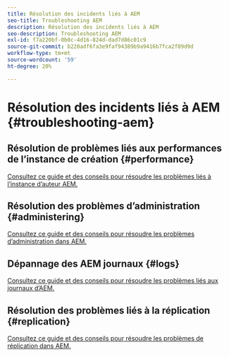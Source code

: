```yaml
---
title: Résolution des incidents liés à AEM
seo-title: Troubleshooting AEM
description: Résolution des incidents liés à AEM
seo-description: Troubleshooting AEM
exl-id: f7a220bf-0b0c-4d16-824d-dad7d86c01c9
source-git-commit: b220adf6fa3e9faf94389b9a9416b7fca2f89d9d
workflow-type: tm+mt
source-wordcount: '59'
ht-degree: 20%

---
```


# Résolution des incidents liés à AEM {#troubleshooting-aem}

## Résolution de problèmes liés aux performances de l’instance de création {#performance}

[Consultez ce guide et des conseils pour résoudre les problèmes liés à l’instance d’auteur AEM.](/help/sites-authoring/troubleshooting.md)

## Résolution des problèmes d’administration {#administering}

[Consultez ce guide et des conseils pour résoudre les problèmes d’administration dans AEM.](/help/sites-administering/troubleshoot.md)

## Dépannage des AEM journaux {#logs}

[Consultez ce guide et des conseils pour résoudre les problèmes liés aux journaux d’AEM.](/help/sites-administering/troubleshooting.md)

## Résolution des problèmes liés à la réplication {#replication}

[Consultez ce guide et des conseils pour résoudre les problèmes de réplication dans AEM.](/help/sites-deploying/troubleshoot-rep.md)

